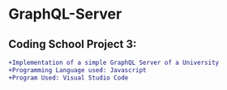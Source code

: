 # GraphQL-Server
## Coding School Project 3:
```diff
+Implementation of a simple GraphQL Server of a University
+Programming Language used: Javascript
+Program Used: Visual Studio Code
